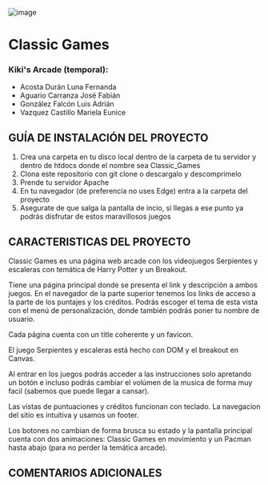 ![image](https://user-images.githubusercontent.com/83356029/120416902-8ce4ab00-c323-11eb-81e5-e16dec131c05.png)

# Classic Games
### Kiki's Arcade (temporal):
* Acosta Durán Luna Fernanda
* Aguario Carranza José Fabián
* González Falcón Luis Adrián
* Vazquez Castillo Mariela Eunice

## GUÍA DE INSTALACIÓN DEL PROYECTO

1. Crea una carpeta en tu disco local dentro de la carpeta de tu servidor y dentro
   de htdocs donde el nombre sea Classic_Games
2. Clona este repositorio con git clone <link> o descargalo y descomprimelo
3. Prende tu servidor Apache
4. En tu navegador (de preferencia no uses Edge) entra a la carpeta del proyecto
5. Asegurate de que salga la pantalla de incio, si llegas a ese punto ya podrás
   disfrutar de estos maravillosos juegos

## CARACTERISTICAS DEL PROYECTO

Classic Games es una página web arcade con los videojuegos Serpientes y escaleras 
con temática de Harry Potter y un Breakout.

Tiene una página principal donde se presenta el link y descripción a ambos juegos.
En el navegador de la parte superior tenemos los links de acceso a la parte de los
puntajes y los créditos.
Podrás escoger el tema de esta vista con el menú de personalización, donde también 
podrás poner tu nombre de usuario.

Cada página cuenta con un title coherente y un favicon.

El juego Serpientes y escaleras está hecho con DOM y el breakout en Canvas.

Al entrar en los juegos podrás acceder a las instrucciones solo apretando un botón 
e incluso podrás cambiar el volúmen de la musica de forma muy facil (sabemos que puede
llegar a cansar).

Las vistas de puntuaciones y créditos funcionan con teclado. La navegacion del sitio
es intuitiva y usamos un footer.

Los botones no cambian de forma brusca su estado y la pantalla principal cuenta con 
dos animaciones: Classic Games en movimiento y un Pacman hasta abajo (para no perder la 
temática arcade).

## COMENTARIOS ADICIONALES


